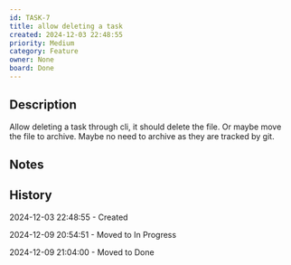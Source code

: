 ```yaml
---
id: TASK-7
title: allow deleting a task
created: 2024-12-03 22:48:55
priority: Medium
category: Feature
owner: None
board: Done
---
```


## Description
Allow deleting a task through cli, it should delete the file.
Or maybe move the file to archive. Maybe no need to archive as they are tracked by git.

## Notes


## History
2024-12-03 22:48:55 - Created

2024-12-09 20:54:51 - Moved to In Progress

2024-12-09 21:04:00 - Moved to Done
